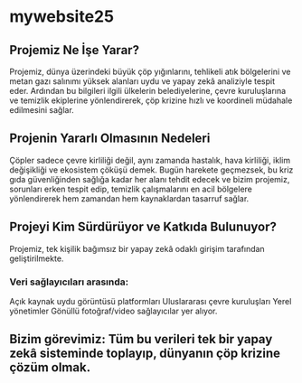 # mywebsite25
## Projemiz Ne İşe Yarar?
Projemiz, dünya üzerindeki büyük çöp yığınlarını, tehlikeli atık bölgelerini ve metan gazı salınımı yüksek alanları uydu ve yapay zekâ analiziyle tespit eder. Ardından bu bilgileri ilgili ülkelerin belediyelerine, çevre kuruluşlarına ve temizlik ekiplerine yönlendirerek, çöp krizine hızlı ve koordineli müdahale edilmesini sağlar.
## Projenin Yararlı Olmasının Nedeleri
Çöpler sadece çevre kirliliği değil, aynı zamanda hastalık, hava kirliliği, iklim değişikliği ve ekosistem çöküşü demek. Bugün harekete geçmezsek, bu kriz gıda güvenliğinden sağlığa kadar her alanı tehdit edecek ve bizim projemiz, sorunları erken tespit edip, temizlik çalışmalarını en acil bölgelere yönlendirerek hem zamandan hem kaynaklardan tasarruf sağlar.
## Projeyi Kim Sürdürüyor ve Katkıda Bulunuyor?
Projemiz, tek kişilik bağımsız bir yapay zekâ odaklı girişim tarafından geliştirilmekte.
### Veri sağlayıcıları arasında:
Açık kaynak uydu görüntüsü platformları
Uluslararası çevre kuruluşları
Yerel yönetimler
Gönüllü fotoğraf/video sağlayıcılar yer alıyor.

## Bizim görevimiz: Tüm bu verileri tek bir yapay zekâ sisteminde toplayıp, dünyanın çöp krizine çözüm olmak.

